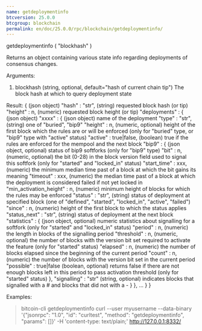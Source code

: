 ```yaml
---
name: getdeploymentinfo
btcversion: 25.0.0
btcgroup: blockchain
permalink: en/doc/25.0.0/rpc/blockchain/getdeploymentinfo/
---
```


getdeploymentinfo ( "blockhash" )

Returns an object containing various state info regarding deployments of consensus changes.

Arguments:
1. blockhash    (string, optional, default="hash of current chain tip") The block hash at which to query deployment state

Result:
{                                       (json object)
  "hash" : "str",                       (string) requested block hash (or tip)
  "height" : n,                         (numeric) requested block height (or tip)
  "deployments" : {                     (json object)
    "xxxx" : {                          (json object) name of the deployment
      "type" : "str",                   (string) one of "buried", "bip9"
      "height" : n,                     (numeric, optional) height of the first block which the rules are or will be enforced (only for "buried" type, or "bip9" type with "active" status)
      "active" : true|false,            (boolean) true if the rules are enforced for the mempool and the next block
      "bip9" : {                        (json object, optional) status of bip9 softforks (only for "bip9" type)
        "bit" : n,                      (numeric, optional) the bit (0-28) in the block version field used to signal this softfork (only for "started" and "locked_in" status)
        "start_time" : xxx,             (numeric) the minimum median time past of a block at which the bit gains its meaning
        "timeout" : xxx,                (numeric) the median time past of a block at which the deployment is considered failed if not yet locked in
        "min_activation_height" : n,    (numeric) minimum height of blocks for which the rules may be enforced
        "status" : "str",               (string) status of deployment at specified block (one of "defined", "started", "locked_in", "active", "failed")
        "since" : n,                    (numeric) height of the first block to which the status applies
        "status_next" : "str",          (string) status of deployment at the next block
        "statistics" : {                (json object, optional) numeric statistics about signalling for a softfork (only for "started" and "locked_in" status)
          "period" : n,                 (numeric) the length in blocks of the signalling period
          "threshold" : n,              (numeric, optional) the number of blocks with the version bit set required to activate the feature (only for "started" status)
          "elapsed" : n,                (numeric) the number of blocks elapsed since the beginning of the current period
          "count" : n,                  (numeric) the number of blocks with the version bit set in the current period
          "possible" : true|false       (boolean, optional) returns false if there are not enough blocks left in this period to pass activation threshold (only for "started" status)
        },
        "signalling" : "str"            (string, optional) indicates blocks that signalled with a # and blocks that did not with a -
      }
    },
    ...
  }
}

Examples:
> bitcoin-cli getdeploymentinfo 
> curl --user myusername --data-binary '{"jsonrpc": "1.0", "id": "curltest", "method": "getdeploymentinfo", "params": []}' -H 'content-type: text/plain;' http://127.0.0.1:8332/


